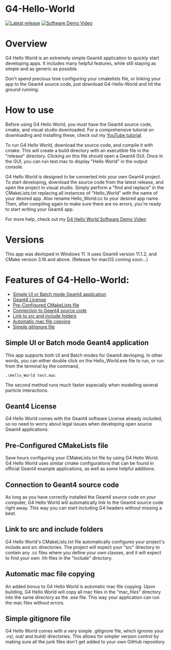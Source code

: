 # G4-Hello-World

[![Latest release](https://img.shields.io/badge/Release:-v0.1.0-violet)](https://github.com/john9francis/G4-Hello-World/releases/latest) 
[![Software Demo Video](https://img.shields.io/badge/Software_demo-YouTube-red)](https://www.youtube.com/channel/UCDJQomy5ICn2fkJWiCm9Dig)

# Overview

G4 Hello World is an extremely simple Geant4 application to quickly start developing apps. It includes many helpful features, while still staying as simple and as generic as possible.

Don't spend precious time configuring your cmakelists file, or linking your app to the Geant4 source code, just download G4-Hello-World and hit the ground running.

# How to use

Before using G4 Hello World, you must have the Geant4 source code, cmake, and visual studio downloaded. For a comprehensive tutorial on downloading and installing these, check out my [YouTube tutorial](https://youtu.be/w7k9PK1Ipv8). 

To run G4 Hello World, download the source code, and compile it with cmake. This will create a build directory with an executible file in the "release" directory. Clicking on this file should open a Geant4 GUI. Once in the GUI, you can run test.mac to display "Hello World" in the output console.

G4 Hello World is designed to be converted into your own Geant4 project. To start developing, download the source code from the latest release, and open the project in visual studio. Simply perform a "find and replace" in the CMakeLists.txt replacing all instances of "Hello_World" with the name of your desired app. Also rename Hello_World.cc to your desired app name. Then, after compiling again to make sure there are no errors, you're ready to start writing your Geant4 app. 

For more help, check out my [G4 Hello World Software Demo Video](https://www.youtube.com/channel/UCDJQomy5ICn2fkJWiCm9Dig)

# Versions

This app was devloped in Windows 11. It uses Geant4 version 11.1.2, and CMake version 3.16 and above. (Release for macOS coming soon...)

# Features of G4-Hello-World:

- [Simple UI or Batch mode Geant4 application](#simple-ui-or-batch-mode-geant4-application)
- [Geant4 License](#geant4-license)
- [Pre-Configured CMakeLists file](#pre-configured-cmakelists-file)
- [Connection to Geant4 source code](#connection-to-geant4-source-code)
- [Link to src and include folders](#link-to-src-and-include-folders)
- [Automatic mac file copying](#automatic-mac-file-copying)
- [Simple gitignore file](#simple-gitignore-file)

## Simple UI or Batch mode Geant4 application

This app supports both UI and Batch modes for Geant4 devloping. In other words, you can either double click on the Hello_World.exe file to run, or run from the terminal by the command, 
```
.\Hello_World test.mac
```
The second method runs much faster especially when modelling several particle interactions.

## Geant4 License

G4 Hello World comes with the Geant4 software License already included, so no need to worry about legal issues when developing open source Geant4 applications. 

## Pre-Configured CMakeLists file

Save hours configuring your CMakeLists.txt file by using G4 Hello World. G4 Hello World uses similar cmake configurations that can be found in official Geant4 example applications, as well as some helpful additions. 

## Connection to Geant4 source code

As long as you have correctly installed the Geant4 source code on your computer, G4 Hello World will automatically link to the Geant4 source code right away. This way you can start including G4 headers without missing a beat. 

## Link to src and include folders

G4 Hello World's CMakeLists.txt file automatically configures your project's include and src directories. The project will expect your "src" directory to contain any .cc files where you define your own classes, and it will expect to find your own .hh files in the "include" directory. 

## Automatic mac file copying

An added bonus to G4 Hello World is automatic mac file copying. Upon building, G4 Hello World will copy all mac files in the "mac_files" directory into the same directory as the .exe file. This way your application can run the mac files without errors. 

## Simple gitignore file

G4 Hello World comes with a very simple .gitignore file, which ignores your .vs/, out/ and build/ directories. This allows for simpler version control by making sure all the junk files don't get added to your own GitHub repository. 
